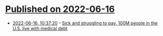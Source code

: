# [Published on 2022-06-16](index.md)

* [2022-06-16, 10:37:20](https://news.ycombinator.com/item?id=31764461) - [Sick and struggling to pay, 100M people in the U.S. live with medical debt](https://www.npr.org/sections/health-shots/2022/06/16/1104679219/medical-bills-debt-investigation)
